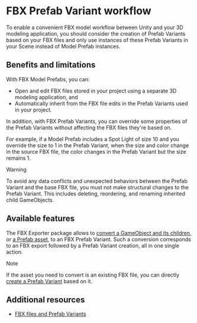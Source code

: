 # FBX Prefab Variant workflow

To enable a convenient FBX model workflow between Unity and your 3D modeling application, you should consider the creation of Prefab Variants based on your FBX files and only use instances of these Prefab Variants in your Scene instead of Model Prefab instances.

## Benefits and limitations

With FBX Model Prefabs, you can:

* Open and edit FBX files stored in your project using a separate 3D modeling application, and
* Automatically inherit from the FBX file edits in the Prefab Variants used in your project.

In addition, with FBX Prefab Variants, you can override some properties of the Prefab Variants without affecting the FBX files they're based on.

For example, if a Model Prefab includes a Spot Light of size 10 and you override the size to 1 in the Prefab Variant, when the size and color change in the source FBX file, the color changes in the Prefab Variant but the size remains 1.

>[!WARNING]
>To avoid any data conflicts and unexpected behaviors between the Prefab Variant and the base FBX file, you must not make structural changes to the Prefab Variant. This includes deleting, reordering, and renaming inherited child GameObjects.

## Available features

The FBX Exporter package allows to [convert a GameObject and its children](prefab-variants-convert-gameobject.md), or [a Prefab asset](prefab-variants-convert-prefab-asset.md), to an FBX Prefab Variant. Such a conversion corresponds to an FBX export followed by a Prefab Variant creation, all in one single action.

>[!NOTE]
>If the asset you need to convert is an existing FBX file, you can directly [create a Prefab Variant](prefab-variants-create-from-model-prefab.md) based on it.

## Additional resources

* [FBX files and Prefab Variants](prefab-variants-concepts.md)
